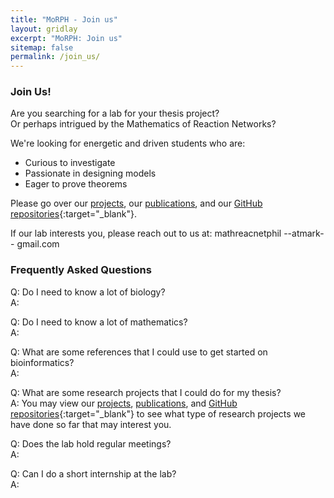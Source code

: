 ```yaml
---
title: "MoRPH - Join us"
layout: gridlay
excerpt: "MoRPH: Join us"
sitemap: false
permalink: /join_us/
---
```


### Join Us!
Are you searching for a lab for your thesis project? <br>
Or perhaps intrigued by the Mathematics of Reaction Networks?

We're looking for energetic and driven students who are:
- Curious to investigate 
- Passionate in designing models
- Eager to prove theorems

Please go over our [projects](/projects), our [publications](/publications), and our [GitHub repositories](http://github.com/morph-2013){:target="\_blank"}. 

If our lab interests you, please reach out to us at: mathreacnetphil --atmark-- gmail.com

### Frequently Asked Questions

Q: Do I need to know a lot of biology? <br>
A: 

Q: Do I need to know a lot of mathematics? <br>
A: 

Q: What are some references that I could use to get started on bioinformatics? <br>
A:

Q: What are some research projects that I could do for my thesis? <br>
A: You may view our [projects](/projects), [publications](/publications), and [GitHub repositories](http://github.com/morph-2013){:target="\_blank"} to see what type of research projects we have done so far that may interest you.

Q: Does the lab hold regular meetings? <br>
A: 

Q: Can I do a short internship at the lab? <br>
A: 
